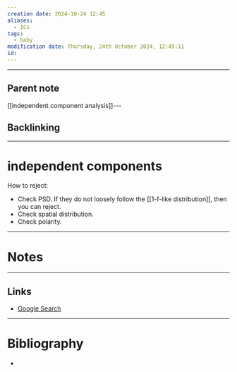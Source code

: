 ```yaml
---
creation date: 2024-10-24 12:45
aliases:
  - ICs
tags:
  - baby
modification date: Thursday, 24th October 2024, 12:45:11
id:
---
```

---

## Parent note
[[independent component analysis]]---
## Backlinking


---
# independent components
How to reject:
+ Check PSD. If they do not loosely follow the [[1-f-like distribution]], then you can reject.
+ Check spatial distribution.
+ Check polarity.

---
# Notes


---
## Links
- [Google Search](https://www.google.com/search?q=independent+components)

---
# Bibliography
+ 